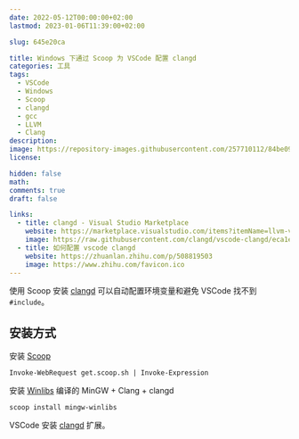 ```yaml
---
date: 2022-05-12T00:00:00+02:00
lastmod: 2023-01-06T11:39:00+02:00

slug: 645e20ca

title: Windows 下通过 Scoop 为 VSCode 配置 clangd
categories: 工具
tags:
  - VSCode
  - Windows
  - Scoop
  - clangd
  - gcc
  - LLVM
  - Clang
description:
image: https://repository-images.githubusercontent.com/257710112/84be0900-849d-11ea-855a-6b304dddf63a
license:

hidden: false
math:
comments: true
draft: false

links:
  - title: clangd - Visual Studio Marketplace
    website: https://marketplace.visualstudio.com/items?itemName=llvm-vs-code-extensions.vscode-clangd
    image: https://raw.githubusercontent.com/clangd/vscode-clangd/eca1e05a39c4e987dca6247d825dfbe92fd5996f/icon.png
  - title: 如何配置 vscode clangd
    website: https://zhuanlan.zhihu.com/p/508819503
    image: https://www.zhihu.com/favicon.ico
---
```


使用 Scoop 安装 [clangd](https://clangd.llvm.org/) 可以自动配置环境变量和避免 VSCode 找不到 `#include`。

<!--more-->

## 安装方式

安装 [Scoop](https://scoop.sh/)

```shell
Invoke-WebRequest get.scoop.sh | Invoke-Expression
```

安装 [Winlibs](https://winlibs.com/) 编译的 MinGW + Clang + clangd

```shell
scoop install mingw-winlibs
```

VSCode 安装 [clangd](https://marketplace.visualstudio.com/items?itemName=llvm-vs-code-extensions.vscode-clangd) 扩展。
